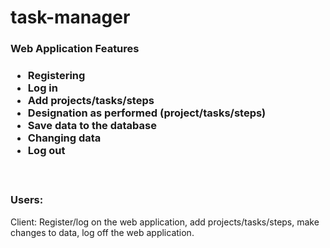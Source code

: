 # task-manager
<h3>Web Application Features<h3>
<ul>
<li>Registering </li>
<li>Log in</li> 
<li>Add projects/tasks/steps</li>
<li>Designation as performed (project/tasks/steps)</li>
<li>Save data to the database</li>
<li>Changing data</li>
<li>Log out </li>
</ul><br>
<h3>Users:</h3>
<p>Client: Register/log on the web application, add projects/tasks/steps, make changes to data, log off the web application.</p>

